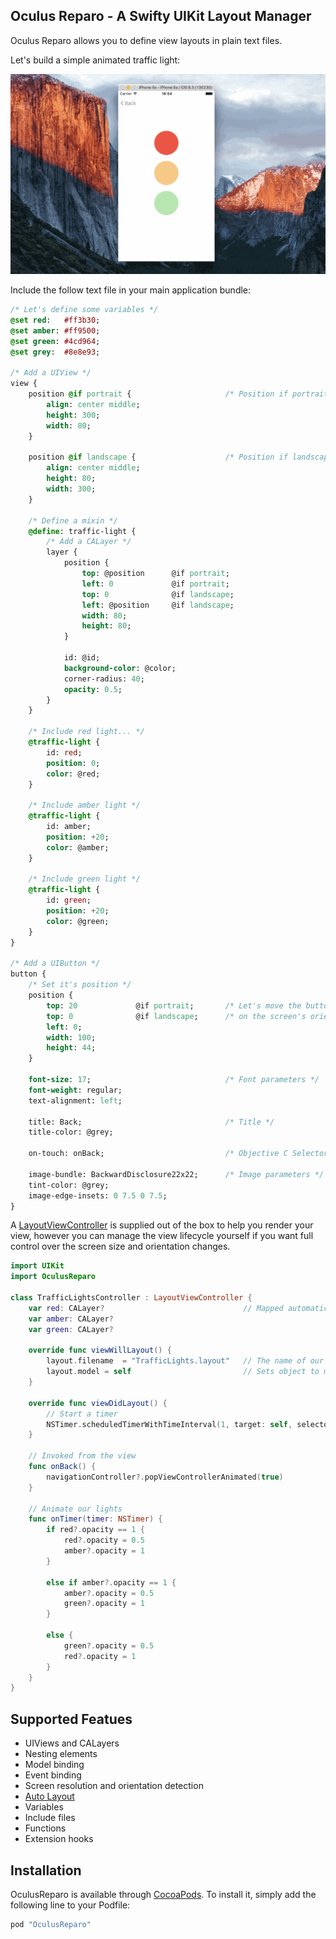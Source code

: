 ## Oculus Reparo - A Swifty UIKit Layout Manager

Oculus Reparo allows you to define view layouts in plain text files.

Let's build a simple animated traffic light:

<p align="center">
  <img src="https://raw.githubusercontent.com/flipbit/oculus-reparo-swifty/master/Assets/Screenshots/traffic-lights.gif" />
</p>

Include the follow text file in your main application bundle:

```sass
/* Let's define some variables */
@set red:   #ff3b30;
@set amber: #ff9500;
@set green: #4cd964;
@set grey:  #8e8e93;

/* Add a UIView */
view {
    position @if portrait {                     /* Position if portrait */
        align: center middle;
        height: 300;
        width: 80;
    }

    position @if landscape {                    /* Position if landscape */
        align: center middle;
        height: 80;
        width: 300;
    }

    /* Define a mixin */
    @define: traffic-light {
        /* Add a CALayer */
        layer {
            position {
                top: @position      @if portrait;
                left: 0             @if portrait;
                top: 0              @if landscape;
                left: @position     @if landscape;
                width: 80;
                height: 80;
            }

            id: @id;
            background-color: @color;
            corner-radius: 40;
            opacity: 0.5;
        }
    }
    
    /* Include red light... */
    @traffic-light {
        id: red;
        position: 0;
        color: @red;
    }

    /* Include amber light */
    @traffic-light {
        id: amber;
        position: +20;
        color: @amber;
    }

    /* Include green light */
    @traffic-light {
        id: green;
        position: +20;
        color: @green;
    }
}

/* Add a UIButton */
button {
    /* Set it's position */
    position {
        top: 20             @if portrait;       /* Let's move the button depending */
        top: 0              @if landscape;      /* on the screen's orientation */
        left: 0;
        width: 100;
        height: 44;
    }

    font-size: 17;                              /* Font parameters */
    font-weight: regular;
    text-alignment: left;

    title: Back;                                /* Title */
    title-color: @grey;
    
    on-touch: onBack;                           /* Objective C Selector */

    image-bundle: BackwardDisclosure22x22;      /* Image parameters */
    tint-color: @grey;
    image-edge-insets: 0 7.5 0 7.5;
}
```

A [LayoutViewController](https://github.com/flipbit/oculus-reparo-swifty/blob/master/OculusReparo/Classes/LayoutViewController.swift) is supplied out of the box to help you render your view, however you can manage the view lifecycle yourself if you want full control over the screen size and orientation changes.

```swift
import UIKit
import OculusReparo

class TrafficLightsController : LayoutViewController {
    var red: CALayer?                               // Mapped automatically from our view
    var amber: CALayer?
    var green: CALayer?
    
    override func viewWillLayout() {
        layout.filename  = "TrafficLights.layout"   // The name of our text file
        layout.model = self                         // Sets object to map to
    }
    
    override func viewDidLayout() {
        // Start a timer
        NSTimer.scheduledTimerWithTimeInterval(1, target: self, selector: #selector(onTimer), userInfo: nil, repeats: true)
    }
    
    // Invoked from the view
    func onBack() {
        navigationController?.popViewControllerAnimated(true)        
    }
    
    // Animate our lights
    func onTimer(timer: NSTimer) {
        if red?.opacity == 1 {
            red?.opacity = 0.5
            amber?.opacity = 1
        }

        else if amber?.opacity == 1 {
            amber?.opacity = 0.5
            green?.opacity = 1
        }

        else {
            green?.opacity = 0.5
            red?.opacity = 1
        }
    }
}
```



## Supported Featues

* UIViews and CALayers
* Nesting elements
* Model binding
* Event binding
* Screen resolution and orientation detection
* [Auto Layout](https://github.com/flipbit/oculus-reparo-swifty/wiki/Auto-Layout)
* Variables
* Include files
* Functions
* Extension hooks

## Installation

OculusReparo is available through [CocoaPods](http://cocoapods.org). To install
it, simply add the following line to your Podfile:

```ruby
pod "OculusReparo"
```

